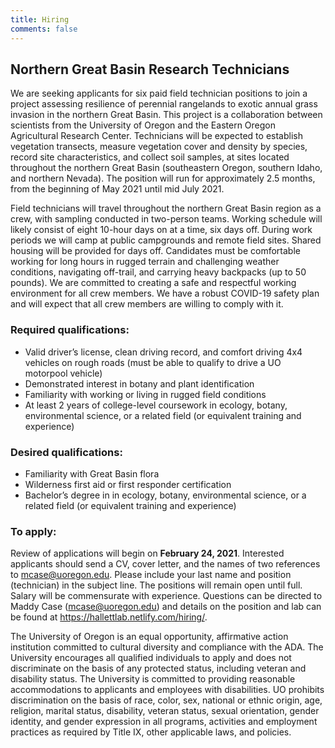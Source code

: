 ```yaml
---
title: Hiring
comments: false
---
```



##  Northern Great Basin Research Technicians 

We are seeking applicants for six paid field technician positions to join a project assessing resilience of perennial rangelands to exotic annual grass invasion in the northern Great Basin. This project is a collaboration between scientists from the University of Oregon and the Eastern Oregon Agricultural Research Center. Technicians will be expected to establish vegetation transects, measure vegetation cover and density by species, record site characteristics, and collect soil samples, at sites located throughout the northern Great Basin (southeastern Oregon, southern Idaho, and northern Nevada). The position will run for approximately 2.5 months, from the beginning of May 2021 until mid July 2021.

Field technicians will travel throughout the northern Great Basin region as a crew, with sampling conducted in two-person teams. Working schedule will likely consist of eight 10-hour days on at a time, six days off. During work periods we will camp at public campgrounds and remote field sites. Shared housing will be provided for days off. Candidates must be comfortable working for long hours in rugged terrain and challenging weather conditions, navigating off-trail, and carrying heavy backpacks (up to 50 pounds). We are committed to creating a safe and respectful working environment for all crew members. We have a robust COVID-19 safety plan and will expect that all crew members are willing to comply with it.

### Required qualifications:
- Valid driver’s license, clean driving record, and comfort driving 4x4 vehicles on rough roads (must be able to qualify to drive a UO motorpool vehicle)
- Demonstrated interest in botany and plant identification
- Familiarity with working or living in rugged field conditions
- At least 2 years of college-level coursework in ecology, botany, environmental science, or a related field (or equivalent training and experience)

### Desired qualifications:
- Familiarity with Great Basin flora
- Wilderness first aid or first responder certification
- Bachelor’s degree in in ecology, botany, environmental science, or a related field (or equivalent training and experience)

### To apply:
Review of applications will begin on **February 24, 2021**. Interested applicants should send a CV, cover letter, and the names of two references to mcase@uoregon.edu. Please include your last name and position (technician) in the subject line. The positions will remain open until full. Salary will be commensurate with experience. Questions can be directed to Maddy Case (mcase@uoregon.edu) and details on the position and lab can be found at https://hallettlab.netlify.com/hiring/.

The University of Oregon is an equal opportunity, affirmative action institution committed to cultural diversity and compliance with the ADA. The University encourages all qualified individuals to apply and does not discriminate on the basis of any protected status, including veteran and disability status. The University is committed to providing reasonable accommodations to applicants and employees with disabilities. UO prohibits discrimination on the basis of race, color, sex, national or ethnic origin, age, religion, marital status, disability, veteran status, sexual orientation, gender identity, and gender expression in all programs, activities and employment practices as required by Title IX, other applicable laws, and policies.
